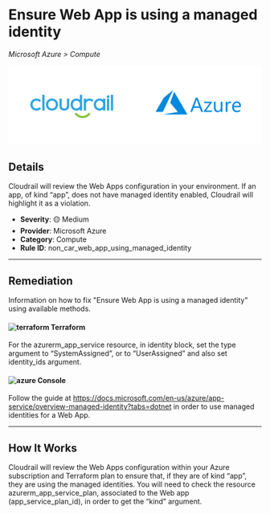 # Ensure Web App is using a managed identity

*Microsoft Azure > Compute*

![Cloudrail and Microsoft Azure logos](../images/cloudrail_azure.png)

## Details
Cloudrail will review the Web Apps configuration in your environment. If an app, of kind “app”, does not have managed identity enabled, Cloudrail will highlight it as a violation.

- **Severity**: 🟡 Medium
- **Provider**: Microsoft Azure
- **Category**: Compute
- **Rule ID**: non_car_web_app_using_managed_identity

---

## Remediation
Information on how to fix "Ensure Web App is using a managed identity" using available methods.


####  <img src="../_media/emojis/terraform.png" alt="terraform" width="20"/>  Terraform
For the azurerm_app_service resource, in identity block, set the type argument to “SystemAssigned”, or to “UserAssigned” and also set identity_ids argument.










####  <img src="../_media/emojis/azure.png" alt="azure" width="20"/> Console
Follow the guide at <https://docs.microsoft.com/en-us/azure/app-service/overview-managed-identity?tabs=dotnet> in order to use managed identities for a Web App.




---

## How It Works
Cloudrail will review the Web Apps configuration within your Azure subscription and Terraform plan to ensure that, if they are of kind “app”, they are using the managed identities. You will need to check the resource azurerm_app_service_plan, associated to the Web app (app_service_plan_id), in order to get the “kind” argument.